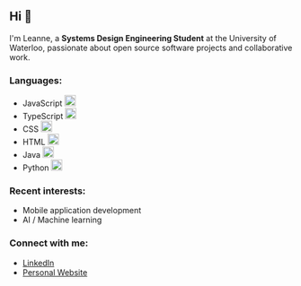 ## Hi 👋

I'm Leanne, a **Systems Design Engineering Student** at the University of Waterloo, passionate about open source software projects and collaborative work.

### Languages:
- JavaScript <img src="https://upload.wikimedia.org/wikipedia/commons/6/6a/JavaScript-logo.png" height="20px"/>
- TypeScript <img src="https://upload.wikimedia.org/wikipedia/commons/thumb/4/4c/Typescript_logo_2020.svg/2048px-Typescript_logo_2020.svg.png" height="20px" />
- CSS <img src="https://cdn4.iconfinder.com/data/icons/iconsimple-programming/512/css-512.png" height="20px" />
- HTML <img src="https://cdn-icons-png.flaticon.com/512/732/732212.png" height="20px" />
- Java <img src="https://static-00.iconduck.com/assets.00/java-icon-1511x2048-6ikx8301.png" height="20px" />
- Python <img src="https://cdn3.iconfinder.com/data/icons/logos-and-brands-adobe/512/267_Python-512.png" height="20px" />

### Recent interests:
- Mobile application development
- AI / Machine learning

### Connect with me:
- [LinkedIn](https://www.linkedin.com/in/sooyeunleanne/)
- [Personal Website](https://sooyeunleanne.github.io/)
